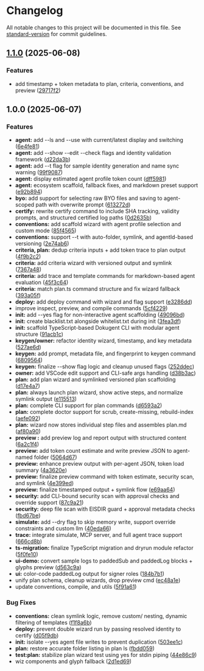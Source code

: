 # Changelog

All notable changes to this project will be documented in this file. See [standard-version](https://github.com/conventional-changelog/standard-version) for commit guidelines.

## [1.1.0](https://github.com/carmelyne/dokugent-cli/compare/v1.0.0...v1.1.0) (2025-06-08)


### Features

* add timestamp + token metadata to plan, criteria, conventions, and preview ([29717f2](https://github.com/carmelyne/dokugent-cli/commit/29717f2fc9279333bbab948ce3402f0e833553cd))

## 1.0.0 (2025-06-07)


### Features

* **agent:** add --ls and --use with current/latest display and switching ([6e4fe81](https://github.com/carmelyne/dokugent-cli/commit/6e4fe81551f89885c6c80bd942c584d1b93168ea))
* **agent:** add --show --edit --check flags and identity validation framework ([d22da3b](https://github.com/carmelyne/dokugent-cli/commit/d22da3bb0738fce1f6dda47b891eb37f21efb13b))
* **agent:** add --t flag for sample identity generation and name sync warning ([99f9087](https://github.com/carmelyne/dokugent-cli/commit/99f90878b41bdbc770db077a21ffdd028cef6f1f))
* **agent:** display estimated agent profile token count ([dff5981](https://github.com/carmelyne/dokugent-cli/commit/dff598173c0f03b248e4f3a53638471964dbc0f0))
* **agent:** ecosystem scaffold, fallback fixes, and markdown preset support ([e92b894](https://github.com/carmelyne/dokugent-cli/commit/e92b894720286c4120800d02a48bfe2e9ef797aa))
* **byo:** add support for selecting raw BYO files and saving to agent-scoped path with overwrite prompt ([613272d](https://github.com/carmelyne/dokugent-cli/commit/613272d206028f8223f744dc696157bda49c1661))
* **certify:** rewrite certify command to include SHA tracking, validity prompts, and structured certified log paths ([0d2635b](https://github.com/carmelyne/dokugent-cli/commit/0d2635b73b875b864b9b4246d863a5172811765f))
* **conventions:** add scaffold wizard with agent profile selection and custom mode ([85f4565](https://github.com/carmelyne/dokugent-cli/commit/85f4565e2c2dafbc4d310c2f2228577935977be0))
* **conventions:** support --t <type> with auto-folder, symlink, and agentId-based versioning ([2e74ab6](https://github.com/carmelyne/dokugent-cli/commit/2e74ab6c9176010437de7253fd9968db79f641b6))
* **criteria, plan:** dedup criteria inputs + add token trace to plan output ([4f9b2c2](https://github.com/carmelyne/dokugent-cli/commit/4f9b2c2e327fcf063d5b04a66e94af23510598eb))
* **criteria:** add criteria wizard with versioned output and symlink ([7367a48](https://github.com/carmelyne/dokugent-cli/commit/7367a48f14a27161f303b98be5e33d2b9aad9c96))
* **criteria:** add trace and template commands for markdown-based agent evaluation ([45f3c64](https://github.com/carmelyne/dokugent-cli/commit/45f3c64dfebb4db88ca72d71033e5a0180444d8d))
* **criteria:** match plan.ts command structure and fix wizard fallback ([393a05f](https://github.com/carmelyne/dokugent-cli/commit/393a05f5668d113f480f7440cafff7349b44270f))
* **deploy:** add deploy command with wizard and flag support ([e3286dd](https://github.com/carmelyne/dokugent-cli/commit/e3286dd24a98d6ae12dc73a874f4e7d3d3818991))
* improve inspect, preview, and compile commands ([5cf4229](https://github.com/carmelyne/dokugent-cli/commit/5cf42295c015a46b664c962ba5e9aa9ba32334f6))
* **init:** add --yes flag for non-interactive agent scaffolding ([49096bd](https://github.com/carmelyne/dokugent-cli/commit/49096bd801257beaac5f24461695f0efd0a2f540))
* **init:** create blacklist.txt alongside whitelist.txt during init ([3fea3df](https://github.com/carmelyne/dokugent-cli/commit/3fea3df1e2f56e9f40608248f3597e95a2a363a3))
* **init:** scaffold TypeScript-based Dokugent CLI with modular agent structure ([91acb1c](https://github.com/carmelyne/dokugent-cli/commit/91acb1c5390d0d56d2a6c98b308b90c00ffd55b9))
* **keygen/owner:** refactor identity wizard, timestamp, and key metadata ([527ae6d](https://github.com/carmelyne/dokugent-cli/commit/527ae6d98bf6362558158403a048a87562945a58))
* **keygen:** add prompt, metadata file, and fingerprint to keygen command ([6809564](https://github.com/carmelyne/dokugent-cli/commit/68095642ab40285a72c77469d775b4aa3b43a6a2))
* **keygen:** finalize --show flag logic and cleanup unused flags ([252ddec](https://github.com/carmelyne/dokugent-cli/commit/252ddecedacc103d6c0b0426e439d01cd04708b0))
* **owner:** add VSCode edit support and CLI-safe args handling ([d38b3ac](https://github.com/carmelyne/dokugent-cli/commit/d38b3ac9f4f14d6ebfdb921e528cb1354e4865a3))
* **plan:** add plan wizard and symlinked versioned plan scaffolding ([d17e4a7](https://github.com/carmelyne/dokugent-cli/commit/d17e4a7b234e6f52fdbcedca1d455c5942490f96))
* **plan:** always launch plan wizard, show active steps, and normalize symlink output ([e115513](https://github.com/carmelyne/dokugent-cli/commit/e11551365b5c0672df9d554cfd1b90c6f1803647))
* **plan:** complete CLI support for plan commands ([d6593a2](https://github.com/carmelyne/dokugent-cli/commit/d6593a2879f17cca79a753c49e6168d1cf0dccf9))
* **plan:** complete doctor support for scrub, create-missing, rebuild-index ([aefe092](https://github.com/carmelyne/dokugent-cli/commit/aefe0927c6e82da5ad9a1026cbc3b1ff12038f64))
* **plan:** wizard now stores individual step files and assembles plan.md ([af80a90](https://github.com/carmelyne/dokugent-cli/commit/af80a905b7f7c3b9a3bee8afda08075807b5d433))
* **preview :** add preview log and report output with structured content ([6a2c1f4](https://github.com/carmelyne/dokugent-cli/commit/6a2c1f4803f392528bfc95efa1c19ff1c76a61db))
* **preview:** add token count estimate and write preview JSON to agent-named folder ([5064d67](https://github.com/carmelyne/dokugent-cli/commit/5064d679fe04aae32286e83208e82bda5166e8cc))
* **preview:** enhance preview output with per-agent JSON, token load summary ([4a3620e](https://github.com/carmelyne/dokugent-cli/commit/4a3620ef47bd445c125882339d8cb81a0ae480c3))
* **preview:** finalize preview command with token estimate, security scan, and symlink ([4e399ed](https://github.com/carmelyne/dokugent-cli/commit/4e399ed30ee508c3cdddd19e7a578c010a9a0cd2))
* **preview:** finalize timestamped output + symlink flow ([e69aa64](https://github.com/carmelyne/dokugent-cli/commit/e69aa6497b9785554bce4e9ac6cff1ee5da24e4b))
* **security:** add CLI-bound security scan with approval checks and override support ([87c9a21](https://github.com/carmelyne/dokugent-cli/commit/87c9a2117451cda7d936cd9272c3a780d2973edc))
* **security:** deep file scan with EISDIR guard + approval metadata checks ([fbd67be](https://github.com/carmelyne/dokugent-cli/commit/fbd67bebe43d81cfe34efaaacab17c59d1bc48a9))
* **simulate:** add --dry flag to skip memory write, support override constraints and custom llm ([40eda66](https://github.com/carmelyne/dokugent-cli/commit/40eda665c5eb73f895b06cc6c50d05c1b22e0ccc))
* **trace:** integrate simulate, MCP server, and full agent trace support ([666cd8b](https://github.com/carmelyne/dokugent-cli/commit/666cd8bc82ec26f88835b8cd7388b9ef81eac763))
* **ts-migration:** finalize TypeScript migration and dryrun module refactor ([5f0fe10](https://github.com/carmelyne/dokugent-cli/commit/5f0fe101311f3282b35b61691b27e6a875a0f004))
* **ui-demo:** convert sample logs to paddedSub and paddedLog blocks + glyphs preview ([d563c9a](https://github.com/carmelyne/dokugent-cli/commit/d563c9a703d64ee3061cc5ecd46d941910525a49))
* **ui:** color-code paddedLog output for signer roles ([184b7b1](https://github.com/carmelyne/dokugent-cli/commit/184b7b12fbdd8ddd57ef1c8656c56ffec91283c2))
* unify plan schema, cleanup wizards, drop preview cmd ([ec48a1e](https://github.com/carmelyne/dokugent-cli/commit/ec48a1ea5459ad23d9e5e8e148b390dbcdd22890))
* update conventions, compile, and utils ([5f91a61](https://github.com/carmelyne/dokugent-cli/commit/5f91a61ce5c3301935d057799cdcd63df043e79f))


### Bug Fixes

* **conventions:** clean symlink logic, remove custom/ nesting, dynamic filtering of templates ([f1f8a6b](https://github.com/carmelyne/dokugent-cli/commit/f1f8a6b444c38c6ac99daed5cf460673fd028e04))
* **deploy:** prevent double wizard run by passing resolved identity to certify ([d05f9db](https://github.com/carmelyne/dokugent-cli/commit/d05f9db5391ab7adf99090eb0313362784735484))
* **init:** isolate --yes agent file writes to prevent duplication ([503ee1c](https://github.com/carmelyne/dokugent-cli/commit/503ee1c70bc6fefa6e4a286ec368beb267be4867))
* **plan:** restore accurate folder listing in plan ls ([fbdd059](https://github.com/carmelyne/dokugent-cli/commit/fbdd05975f00f280a833e165be765a44041d087f))
* **test:plan:** stabilize plan wizard test using yes  for stdin piping ([44e86c9](https://github.com/carmelyne/dokugent-cli/commit/44e86c98587c2d3b828368d87b6567565099aca2))
* wiz components and glyph fallback ([2d1ed69](https://github.com/carmelyne/dokugent-cli/commit/2d1ed697d5e5728b638431626144c4216f17eecc))
